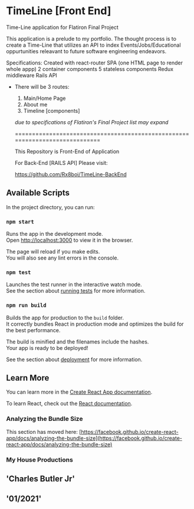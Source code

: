 # TimeLine [Front End]
Time-Line application for Flatiron Final Project

This application is a prelude to my portfolio.
The thought process is to create a Time-Line that utilizes an API to index Events/Jobs/Educational 
oppurtunities releavant to future software engineering endeavors.

Specifications:
Created with react-router
  SPA (one HTML page to render whole appp)
  2 container components
  5 stateless components
  Redux middleware
  Rails API
  
- There will be 3 routes:
  1. Main/Home Page
  2. About me
  3. Timeline [components]
  
  *due to specifications of Flatiron's Final Project list may expand*
  
  ============================================================================
  
  This Repository is Front-End of Application
  
  For Back-End [RAILS API] 
  Please visit:
  
  https://github.com/Rx8boi/TimeLine-BackEnd


## Available Scripts

In the project directory, you can run:

### `npm start`

Runs the app in the development mode.\
Open [http://localhost:3000](http://localhost:3000) to view it in the browser.

The page will reload if you make edits.\
You will also see any lint errors in the console.

### `npm test`

Launches the test runner in the interactive watch mode.\
See the section about [running tests](https://facebook.github.io/create-react-app/docs/running-tests) for more information.

### `npm run build`

Builds the app for production to the `build` folder.\
It correctly bundles React in production mode and optimizes the build for the best performance.

The build is minified and the filenames include the hashes.\
Your app is ready to be deployed!

See the section about [deployment](https://facebook.github.io/create-react-app/docs/deployment) for more information.


## Learn More

You can learn more in the [Create React App documentation](https://facebook.github.io/create-react-app/docs/getting-started).

To learn React, check out the [React documentation](https://reactjs.org/).

### Analyzing the Bundle Size

This section has moved here: [https://facebook.github.io/create-react-app/docs/analyzing-the-bundle-size](https://facebook.github.io/create-react-app/docs/analyzing-the-bundle-size)


### My House Productions
## 'Charles Butler Jr'
## '01/2021'
